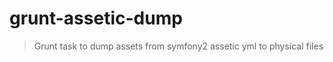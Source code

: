 grunt-assetic-dump
==================

> Grunt task to dump assets from symfony2 assetic yml to physical files
